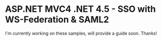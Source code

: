 # ASP.NET MVC4 .NET 4.5 - SSO with WS-Federation & SAML2

I'm currently working on these samples, will provide a guide soon. Thanks!
